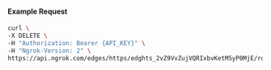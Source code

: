 <!-- Code generated for API Clients. DO NOT EDIT. -->
#### Example Request
```bash
curl \
-X DELETE \
-H "Authorization: Bearer {API_KEY}" \
-H "Ngrok-Version: 2" \
https://api.ngrok.com/edges/https/edghts_2vZ9VvZujVQRIxbvKetM5yP0MjE/routes/edghtsrt_2vZ9Vwd00WaSpmHgjdxcu8Y8ef4/oauth
